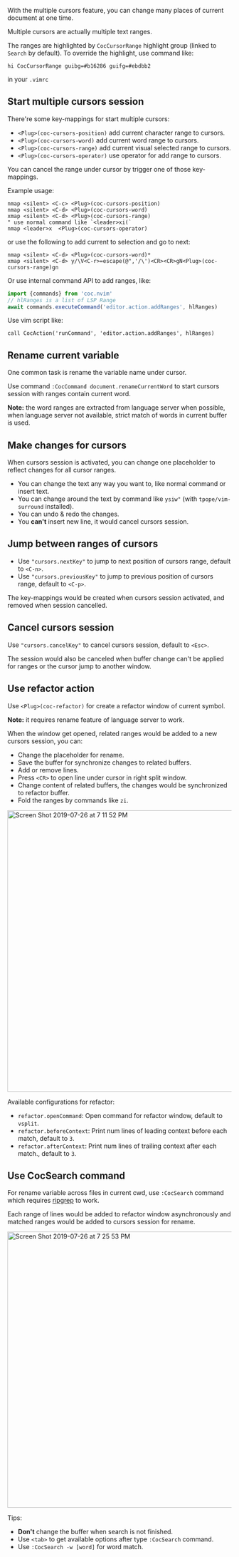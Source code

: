 With the multiple cursors feature, you can change many places of current document at one time.

Multiple cursors are actually multiple text ranges.

The ranges are highlighted by `CocCursorRange` highlight group (linked to `Search` by default). To override the highlight, use command like:

``` vim
hi CocCursorRange guibg=#b16286 guifg=#ebdbb2
```
in your `.vimrc`

## Start multiple cursors session

There're some key-mappings for start multiple cursors:

* `<Plug>(coc-cursors-position)` add current character range to cursors.
* `<Plug>(coc-cursors-word)` add current word range to cursors.
* `<Plug>(coc-cursors-range)` add current visual selected range to cursors.
* `<Plug>(coc-cursors-operator)` use operator for add range to cursors.

You can cancel the range under cursor by trigger one of those key-mappings.

Example usage:

``` viml
nmap <silent> <C-c> <Plug>(coc-cursors-position)
nmap <silent> <C-d> <Plug>(coc-cursors-word)
xmap <silent> <C-d> <Plug>(coc-cursors-range)
" use normal command like `<leader>xi(`
nmap <leader>x  <Plug>(coc-cursors-operator)
```

or use the following to add current to selection and go to next:

```viml
nmap <silent> <C-d> <Plug>(coc-cursors-word)*
xmap <silent> <C-d> y/\V<C-r>=escape(@",'/\')<CR><CR>gN<Plug>(coc-cursors-range)gn
```

Or use internal command API to add ranges, like:
``` typescript
import {commands} from 'coc.nvim'
// hlRanges is a list of LSP Range
await commands.executeCommand('editor.action.addRanges', hlRanges)
```
Use vim script like:
``` viml
call CocAction('runCommand', 'editor.action.addRanges', hlRanges)
```

## Rename current variable

One common task is rename the variable name under cursor.

Use command `:CocCommand document.renameCurrentWord` to start cursors session with ranges contain current word.

**Note:** the word ranges are extracted from language server when possible, when language server not available, strict match of words in current buffer is used.

## Make changes for cursors

When cursors session is activated, you can change one placeholder to reflect changes for all cursor ranges.

* You can change the text any way you want to, like normal command or insert text.
* You can change around the text by command like `ysiw"` (with `tpope/vim-surround` installed).
* You can undo & redo the changes.
* You **can't** insert new line, it would cancel cursors session.

## Jump between ranges of cursors

* Use `"cursors.nextKey"` to jump to next position of cursors range, default to `<C-n>`.
* Use `"cursors.previousKey"` to jump to previous position of cursors range, default to `<C-p>`.

The key-mappings would be created when cursors session activated, and removed when session cancelled.

## Cancel cursors session

Use `"cursors.cancelKey"` to cancel cursors session, default to `<Esc>`.

The session would also be canceled when buffer change can't be applied for ranges or the cursor jump to another window.

## Use refactor action

Use `<Plug>(coc-refactor)` for create a refactor window of current symbol.

**Note:** it requires rename feature of language server to work.

When the window get opened, related ranges would be added to a new cursors session, you can:

* Change the placeholder for rename.
* Save the buffer for synchronize changes to related buffers.
* Add or remove lines.
* Press `<CR>` to open line under cursor in right split window.
* Change content of related buffers, the changes would be synchronized to refactor buffer.
* Fold the ranges by commands like `zi`.

<img width="632" alt="Screen Shot 2019-07-26 at 7 11 52 PM" src="https://user-images.githubusercontent.com/251450/61948104-8b385680-afd9-11e9-9858-cc980985ce3c.png">

Available configurations for refactor:

* `refactor.openCommand`: Open command for refactor window, default to `vsplit`.
* `refactor.beforeContext`: Print num lines of leading context before each match, default to `3`.
* `refactor.afterContext`: Print num lines of trailing context after each match., default to `3`.

## Use CocSearch command

For rename variable across files in current cwd, use `:CocSearch` command which requires [ripgrep](https://github.com/BurntSushi/ripgrep) to work.

Each range of lines would be added to refactor window asynchronously and matched ranges would be added to cursors session for rename.

<img width="620" alt="Screen Shot 2019-07-26 at 7 25 53 PM" src="https://user-images.githubusercontent.com/251450/61948853-8aa0bf80-afdb-11e9-8e81-107eaed53c4b.png">

Tips:

* **Don't** change the buffer when search is not finished.
* Use `<tab>` to get available options after type `:CocSearch` command.
* Use `:CocSearch -w [word]` for word match.